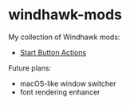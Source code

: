# windhawk-mods

My collection of Windhawk mods:

- [Start Button Actions](https://github.com/Asteski/windhawk-mods/blob/main/mods/asteski-start-button-actions.wh.cpp)

Future plans:

- macOS-like window switcher 
- font rendering enhancer